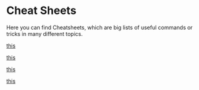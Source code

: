 # Cheat Sheets
Here you can find Cheatsheets,
which are big lists of useful commands or tricks in many different topics.


[this](git-0cheatSheet.pdf)

[this](./git-cheatSheet.pdf)

[this](git-cheatSheet)

[this](cheatsheets/git-cheatSheet)
